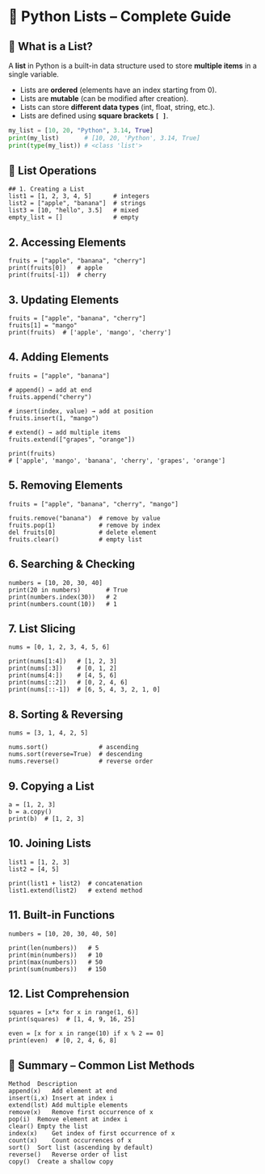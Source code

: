 # 📘 Python Lists – Complete Guide  

## 🔹 What is a List?  
A **list** in Python is a built-in data structure used to store **multiple items** in a single variable.  

- Lists are **ordered** (elements have an index starting from 0).  
- Lists are **mutable** (can be modified after creation).  
- Lists can store **different data types** (int, float, string, etc.).  
- Lists are defined using **square brackets `[ ]`**.  

```python
my_list = [10, 20, "Python", 3.14, True]
print(my_list)       # [10, 20, 'Python', 3.14, True]
print(type(my_list)) # <class 'list'>
```

## 🔹 List Operations
```
## 1. Creating a List
list1 = [1, 2, 3, 4, 5]      # integers
list2 = ["apple", "banana"]  # strings
list3 = [10, "hello", 3.5]   # mixed
empty_list = []              # empty
```

## 2. Accessing Elements
```
fruits = ["apple", "banana", "cherry"]
print(fruits[0])   # apple
print(fruits[-1])  # cherry
```

## 3. Updating Elements
```
fruits = ["apple", "banana", "cherry"]
fruits[1] = "mango"
print(fruits)  # ['apple', 'mango', 'cherry']
```

## 4. Adding Elements
```
fruits = ["apple", "banana"]

# append() → add at end
fruits.append("cherry")

# insert(index, value) → add at position
fruits.insert(1, "mango")

# extend() → add multiple items
fruits.extend(["grapes", "orange"])

print(fruits)  
# ['apple', 'mango', 'banana', 'cherry', 'grapes', 'orange']
```

## 5. Removing Elements
```
fruits = ["apple", "banana", "cherry", "mango"]

fruits.remove("banana")  # remove by value
fruits.pop(1)            # remove by index
del fruits[0]            # delete element
fruits.clear()           # empty list
```

## 6. Searching & Checking
```
numbers = [10, 20, 30, 40]
print(20 in numbers)       # True
print(numbers.index(30))   # 2
print(numbers.count(10))   # 1
```
## 7. List Slicing
```
nums = [0, 1, 2, 3, 4, 5, 6]

print(nums[1:4])   # [1, 2, 3]
print(nums[:3])    # [0, 1, 2]
print(nums[4:])    # [4, 5, 6]
print(nums[::2])   # [0, 2, 4, 6]
print(nums[::-1])  # [6, 5, 4, 3, 2, 1, 0]
```
## 8. Sorting & Reversing
```
nums = [3, 1, 4, 2, 5]

nums.sort()              # ascending
nums.sort(reverse=True)  # descending
nums.reverse()           # reverse order
```
## 9. Copying a List
```
a = [1, 2, 3]
b = a.copy()
print(b)  # [1, 2, 3]
```
## 10. Joining Lists
```
list1 = [1, 2, 3]
list2 = [4, 5]

print(list1 + list2)  # concatenation
list1.extend(list2)   # extend method
```
## 11. Built-in Functions

```
numbers = [10, 20, 30, 40, 50]

print(len(numbers))   # 5
print(min(numbers))   # 10
print(max(numbers))   # 50
print(sum(numbers))   # 150
```

## 12. List Comprehension
```
squares = [x*x for x in range(1, 6)]
print(squares)  # [1, 4, 9, 16, 25]

even = [x for x in range(10) if x % 2 == 0]
print(even)  # [0, 2, 4, 6, 8]
```

## 📌 Summary – Common List Methods

```
Method	Description
append(x)	Add element at end
insert(i,x)	Insert at index i
extend(lst)	Add multiple elements
remove(x)	Remove first occurrence of x
pop(i)	Remove element at index i
clear()	Empty the list
index(x)	Get index of first occurrence of x
count(x)	Count occurrences of x
sort()	Sort list (ascending by default)
reverse()	Reverse order of list
copy()	Create a shallow copy
```